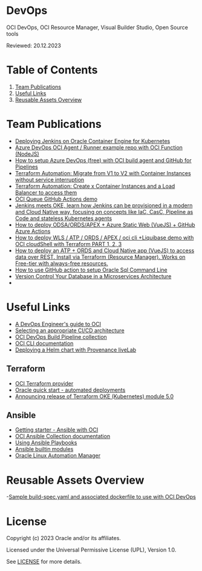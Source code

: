 # DevOps
 
OCI DevOps, OCI Resource Manager, Visual Builder Studio, Open Source tools
 
Reviewed: 20.12.2023
 
# Table of Contents
 
1. [Team Publications](#team-publications)
2. [Useful Links](#useful-links)
3. [Reusable Assets Overview](#reusable-assets-overview)
 
# Team Publications
 
- [Deploying Jenkins on Oracle Container Engine for Kubernetes](https://docs.oracle.com/en/solutions/oci-jenkins-oke/index.html#GUID-23A8EB94-DFFC-4D5C-897F-5F59423447D2)
- [Azure DevOps OCI Agent / Runner example repo with OCI Function (NodeJS)](https://github.com/mikarinneoracle/azure-oci)
- [How to setup Azure DevOps (free) with OCI build agent and GitHub for Pipelines](https://www.youtube.com/watch?v=-rkT1VPfhR8)
- [Terraform Automation: Migrate from V1 to V2 with Container Instances without service interruption](https://github.com/cpruvost/continstupgrade)
- [Terraform Automation: Create x Container Instances and a Load Balancer to access them](https://github.com/cpruvost/ocicontinst)
- [OCI Queue GitHub Actions demo](https://github.com/oracle-devrel/technology-engineering/tree/main/app-dev/cloud-native/oci-queue)
- [Jenkins meets OKE, learn how Jenkins can be provisioned in a modern and Cloud Native way, focusing on concepts like IaC, CasC, Pipeline as Code and stateless Kubernetes agents](https://github.com/alcampag/jenkins-oke)
- [How to deploy ODSA/ORDS/APEX + Azure Static Web (VueJS) + GitHub Azure Actions](https://github.com/mikarinneoracle/odsa)
- [How to deploy WLS / ATP / ORDS / APEX / oci cli +Liquibase demo with OCI cloudShell with Terraform PART 1, 2, 3](https://github.com/mikarinneoracle/weblogic-atp-terraform-demo)
- [How to deploy an ATP + ORDS and Cloud Native app (VueJS) to access data over REST. Install via Terraform (Resource Manager). Works on Free-tier with always-free resources.](https://github.com/mikarinneoracle/phonebook)
- [How to use GitHub action to setup Oracle Sql Command Line](https://github.com/cpruvost/setup-sqlcl)
- [Version Control Your Database in a Microservices Architecture](https://www.youtube.com/watch?v=qh9jppe_yNI)
- 
 
# Useful Links
 
- [A DevOps Engineer's guide to OCI](https://docs.oracle.com/en-us/iaas/Content/GSG/Reference/getting-started-as-devops.htm)
- [Selecting an appropriate CI/CD architecture](https://docs.oracle.com/en/solutions/select-cicd-architecture/index.html#GUID-A7048F76-5D10-4541-A105-CCF1CEFABEE1)
- [OCI DevOps Build Pipeline collection](https://github.com/oracle-devrel/oci-devops-examples)
- [OCI CLI documentation](https://docs.oracle.com/iaas/tools/oci-cli/latest/oci_cli_docs/)
- [Deploying a Helm chart with Provenance liveLab](https://apexapps.oracle.com/pls/apex/r/dbpm/livelabs/view-workshop?wid=3664&clear=RR,180&session=109957900717640)

## Terraform
- [OCI Terraform provider](https://registry.terraform.io/providers/oracle/oci/latest/docs)
- [Oracle quick start - automated deployments](https://github.com/oracle-quickstart)
- [Announcing release of Terraform OKE (Kubernetes) module 5.0](https://lmukadam.medium.com/announcing-release-of-terraform-oke-kubernetes-module-5-0-part-4-08e816762ee0)

## Ansible

- [Getting starter - Ansible with OCI](https://docs.oracle.com/en-us/iaas/Content/API/SDKDocs/ansiblegetstarted.htm#Getting_Started_with_Oracle_Cloud_Infrastructure_and_Ansible)
- [OCI Ansible Collection documentation](https://docs.oracle.com/en-us/iaas/tools/oci-ansible-collection/latest)
- [Using Ansible Playbooks](https://docs.ansible.com/ansible/latest/playbook_guide/index.html)
- [Ansible builtin modules](https://docs.ansible.com/ansible/latest/collections/ansible/builtin/index.html)
- [Oracle Linux Automation Manager](https://docs.oracle.com/en/operating-systems/oracle-linux-automation-manager/index.html)
 
# Reusable Assets Overview
 
-[Sample build-spec.yaml and associated dockerfile to use with OCI DevOps](https://github.com/oracle-devrel/technology-engineering/tree/main/app-dev/devops/devops-graalvm-native-image)


# License
 
Copyright (c) 2023 Oracle and/or its affiliates.
 
Licensed under the Universal Permissive License (UPL), Version 1.0.
 
See [LICENSE](https://github.com/oracle-devrel/technology-engineering/blob/main/LICENSE) for more details.
